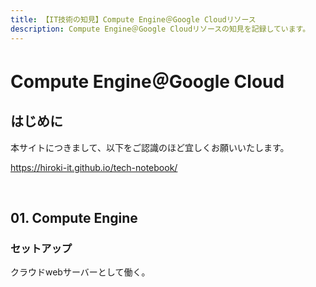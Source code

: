 ```yaml
---
title: 【IT技術の知見】Compute Engine＠Google Cloudリソース
description: Compute Engine＠Google Cloudリソースの知見を記録しています。
---
```


# Compute Engine＠Google Cloud

## はじめに

本サイトにつきまして、以下をご認識のほど宜しくお願いいたします。

https://hiroki-it.github.io/tech-notebook/

<br>

## 01. Compute Engine

### セットアップ

クラウドwebサーバーとして働く。

<br>

